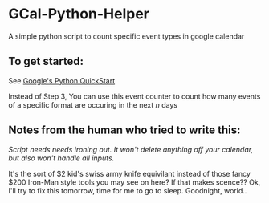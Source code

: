 # GCal-Python-Helper
A simple python script to count specific event types in google calendar

To get started:
------

See [Google's Python QuickStart](https://developers.google.com/google-apps/calendar/quickstart/python)

Instead of Step 3, You can use this event counter to count how many events of a specific format are occuring in the next *n* days 

Notes from the human who tried to write this:
------

*Script needs needs ironing out. It won't delete anything off your calendar, but also won't handle all inputs.* 

It's the sort of $2 kid's swiss army knife equivilant instead of those fancy $200 Iron-Man style tools you may see on here? If that makes scence?? Ok, I'll try to fix this tomorrow, time for me to go to sleep. Goodnight, world..
